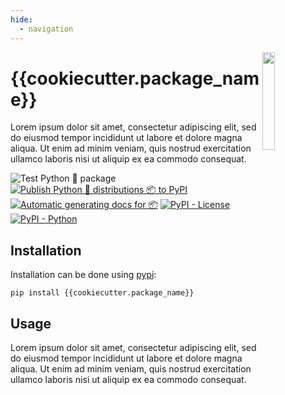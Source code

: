 ```yaml
---
hide:
  - navigation
---
```


<img src="images/riks.png" width="20%" height="20%" align="right" />

# **{{cookiecutter.package_name}}**

Lorem ipsum dolor sit amet, consectetur adipiscing elit, sed do eiusmod tempor incididunt ut labore et dolore magna aliqua. Ut enim ad minim veniam, quis nostrud exercitation ullamco laboris nisi ut aliquip ex ea commodo consequat.

![Test Python 🐍 package ](https://github.com/{{cookiecutter.repo_owner}}/{{cookiecutter.repo_name}}/actions/workflows/tests.yml/badge.svg)
[![Publish Python 🐍 distributions 📦 to PyPI](https://github.com/{{cookiecutter.repo_owner}}/{{cookiecutter.repo_name}}/actions/workflows/release.yml/badge.svg)](https://github.com/{{cookiecutter.repo_owner}}/{{cookiecutter.repo_name}}/actions/workflows/release.yml)
[![Automatic generating docs for 📦](https://github.com/{{cookiecutter.repo_owner}}/{{cookiecutter.repo_name}}/actions/workflows/docs.yml/badge.svg)](https://github.com/{{cookiecutter.repo_owner}}/{{cookiecutter.repo_name}}/actions/workflows/docs.yml)
[![PyPI - License](https://img.shields.io/badge/license-MIT-green.svg)](https://github.com/{{cookiecutter.repo_owner}}/{{cookiecutter.repo_name}}/blob/master/LICENSE)
[![PyPI - Python](https://img.shields.io/badge/python-3.7%20|%203.8%20|%203.9-blue.svg)](https://pypi.org/project/{{cookiecutter.repo_name}}/)

## **Installation**

Installation can be done using [pypi](https://pypi.org/project/{{cookiecutter.package_name}}/):

```
pip install {{cookiecutter.package_name}}
```

## **Usage**

Lorem ipsum dolor sit amet, consectetur adipiscing elit, sed do eiusmod tempor incididunt ut labore et dolore magna aliqua. Ut enim ad minim veniam, quis nostrud exercitation ullamco laboris nisi ut aliquip ex ea commodo consequat.
